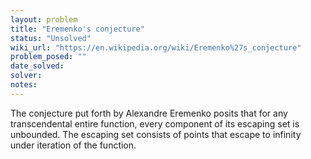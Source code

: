 ```yaml
---
layout: problem
title: "Eremenko's conjecture"
status: "Unsolved"
wiki_url: "https://en.wikipedia.org/wiki/Eremenko%27s_conjecture"
problem_posed: ""
date_solved:
solver:
notes:
---
```

The conjecture put forth by Alexandre Eremenko posits that for any transcendental entire function, every component of its escaping set is unbounded. The escaping set consists of points that escape to infinity under iteration of the function.